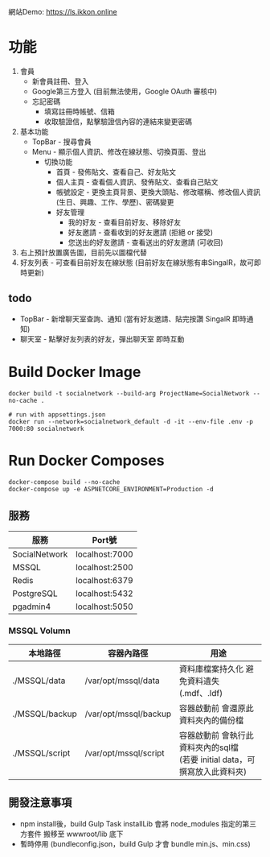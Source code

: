網站Demo: https://ls.ikkon.online

# 功能

1. 會員
   * 新會員註冊、登入
   * Google第三方登入 (目前無法使用，Google OAuth 審核中)
   * 忘記密碼
     * 填寫註冊時帳號、信箱
     * 收取驗證信，點擊驗證信內容的連結來變更密碼
2. 基本功能
   * TopBar - 搜尋會員
   * Menu - 顯示個人資訊、修改在線狀態、切換頁面、登出
     * 切換功能 
       * 首頁 - 發佈貼文、查看自己、好友貼文
       * 個人主頁 - 查看個人資訊、發佈貼文、查看自己貼文
       * 帳號設定 - 更換主頁背景、更換大頭貼、修改暱稱、修改個人資訊(生日、興趣、工作、學歷)、密碼變更
       * 好友管理
         * 我的好友 - 查看目前好友、移除好友
         * 好友邀請 - 查看收到的好友邀請 (拒絕 or 接受)
         * 您送出的好友邀請 - 查看送出的好友邀請 (可收回)
3. 右上預計放置廣告圖，目前先以圖檔代替
4. 好友列表 - 可查看目前好友在線狀態 (目前好友在線狀態有串SingalR，故可即時更新)

## todo
* TopBar - 新增聊天室查詢、通知 (當有好友邀請、貼完按讚 SingalR 即時通知)
* 聊天室 - 點擊好友列表的好友，彈出聊天室 即時互動

# Build Docker Image 
```
docker build -t socialnetwork --build-arg ProjectName=SocialNetwork --no-cache .

# run with appsettings.json 
docker run --network=socialnetwork_default -d -it --env-file .env -p 7000:80 socialnetwork
```

# Run Docker Composes
```
docker-compose build --no-cache
docker-compose up -e ASPNETCORE_ENVIRONMENT=Production -d
```



## 服務

|  服務			| Port號				|
|  ----			| ----				|
| SocialNetwork	| localhost:7000	|
| MSSQL			| localhost:2500	|
| Redis			| localhost:6379	|
| PostgreSQL	| localhost:5432	|
| pgadmin4		| localhost:5050	|

### MSSQL Volumn
|  本地路徑			| 容器內路徑				| 用途				|
|  ----				| ----					| ----				|
| ./MSSQL/data		| /var/opt/mssql/data	| 資料庫檔案持久化 避免資料遺失 (.mdf、.ldf)	|
| ./MSSQL/backup	| /var/opt/mssql/backup	| 容器啟動前 會還原此資料夾內的備份檔	|
| ./MSSQL/script	| /var/opt/mssql/script	| 容器啟動前 會執行此資料夾內的sql檔 <br> (若要 initial data，可撰寫放入此資料夾)	|

## 開發注意事項

- npm install後，build Gulp Task installLib 會將 node_modules 指定的第三方套件 搬移至 wwwroot/lib 底下
- 暫時停用 (bundleconfig.json，build Gulp 才會 bundle min.js、min.css)
